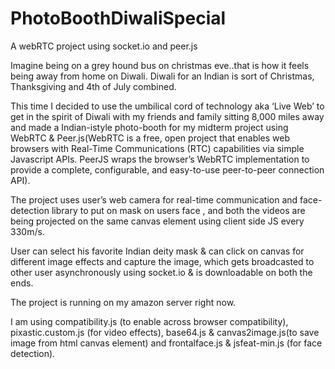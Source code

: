 PhotoBoothDiwaliSpecial
=======================

A webRTC project using socket.io and peer.js

Imagine being on a grey hound bus on christmas eve..that is how it feels being away from home on Diwali. Diwali for an Indian is sort of Christmas, Thanksgiving and 4th of July combined.

This time I decided to use the umbilical  cord of technology aka ‘Live Web’ to get in the spirit of Diwali with my friends and family sitting 8,000 miles away and made a Indian-istyle photo-booth for my midterm project using WebRTC & Peer.js(WebRTC is a free, open project that enables web browsers with Real-Time Communications (RTC) capabilities via simple Javascript APIs. PeerJS wraps the browser’s WebRTC implementation to provide a complete, configurable, and easy-to-use peer-to-peer connection API).

The project uses user’s web camera for real-time communication and face-detection library to put on mask on users face , and both the videos are being projected on the same canvas element using client side JS every 330m/s.


User can select his favorite Indian deity mask & can click on canvas for different image effects and capture the image, which gets broadcasted to other user asynchronously using socket.io & is downloadable on both the ends.

The project is running on my amazon server right now. 

I am using compatibility.js (to enable across browser compatibility), pixastic.custom.js (for video effects), base64.js & canvas2image.js(to save image from html canvas element) and frontalface.js & jsfeat-min.js (for face detection).
